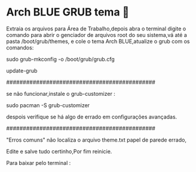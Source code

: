 # Arch BLUE GRUB tema 🎨
 Extraia os arquivos para Área de Trabalho,depois abra o terminal digite o 
 comando para abrir o genciador de arquivos root do seu sistema,vá até a pasta /boot/grub/themes,
 e cole o tema Arch BLUE,atualize o grub com os comandos:
 
sudo grub-mkconfig -o /boot/grub/grub.cfg

update-grub



#############################################

se não funcionar,instale o grub-customizer :

sudo pacman -S grub-customizer

despois verifique se há algo de errado em configurações avançadas.

#############################################


"Erros comuns"
não localiza o arquivo theme.txt
papel de parede errado,

Edite e salve tudo certinho,Por fim reinicie.

Para baixar pelo terminal :
